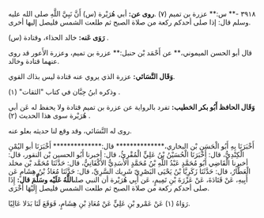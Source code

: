 ٣٩١٨ -** س:** عزرة بن تميم (٧) .**روى عن:** أبي هُرَيْرة (س) أَنَّ نَبِيَّ اللَّهِ صلى الله عليه وسلم قال: إذا صلى أحدكم ركعة من صلاة الصبح ثم طلعت الشمس فليصل إليها أخرى.

**رَوَى عَنه:** خالد الحذاء، وقتادة (س) .

قال أبو الحسن الميموني،** عن أَحْمَد بْن حنبل:** عزرة بن تميم، وعزرة الأَعور قد روى عنهما قتادة وخالد.

**وَقَال النَّسَائي:** عزرة الذي يروي عنه قتادة ليس بذاك القوي.

وذكره ابنُ حِبَّان في كتاب "الثقات" (١) .

**وَقَال الحافظ أَبُو بكر الخطيب:** تفرد بالرواية عن عزرة بن تميم قتادة ولا يحفظ له عَن أبي هُرَيْرة سوى هذا الحديث (٢) .

روى له النَّسَائي، وقد وقع لنا حديثه بعلو عنه.

أَخْبَرَنَا بِهِ أَبُو الْحَسَنِ بْن البخاري،************** قال:************** أَخْبَرَنَا أبو اليُمْنِ الْكِنْدِيُّ، قال: أَخْبَرَنَا الْحُسَيْنُ بْنُ عَلِيٍّ الْمُقْرِئُ، قال: أخبرنا أَبُو الحسين بْن النقور، قال: أخبرنا الْقَاضِي أَبُو مُحَمَّدٍ عَبْدُ اللَّهِ بْنُ مُحَمَّدٍ الأَسَدِيُّ الأَكْفَانِيُّ، قال: حَدَّثَنَا مُحَمَّد بْن مخلد الْعَطَّارُ، قال: حَدَّثَنَا زَكَرِيَّا بْنُ يَحْيَى البَصْرِيّ شَرِيك السَّرِيِّ، قال: حَدَّثَنَا مُعَاذُ بْنُ هِشَامٍ عَن أَبِيهِ، عَنْ قَتَادَةَ، عَنْ عَزْرَةَ بْنِ تَمِيمٍ، عَن أَبِي هُرَيْرة أن النبي صلى**اللَّهُ عَلَيْه وسَلَّمَ قال:** إِذَا صلى أحدكم ركعة من صلاة الصبح ثم طلعت الشمس فليصل إِلَيْهَا أُخْرَى.

رَوَاهُ (١) عَنْ عَمْرو بْنِ عَلِيٍّ عَنْ مُعَاذِ بْنِ هِشَامٍ، فَوَقَعَ لَنَا بَدَلا عَالِيًا.
